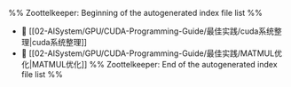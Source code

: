 %% Zoottelkeeper: Beginning of the autogenerated index file list  %%
- 📄 [[02-AISystem/GPU/CUDA-Programming-Guide/最佳实践/cuda系统整理|cuda系统整理]]
- 📄 [[02-AISystem/GPU/CUDA-Programming-Guide/最佳实践/MATMUL优化|MATMUL优化]]
%% Zoottelkeeper: End of the autogenerated index file list  %%
